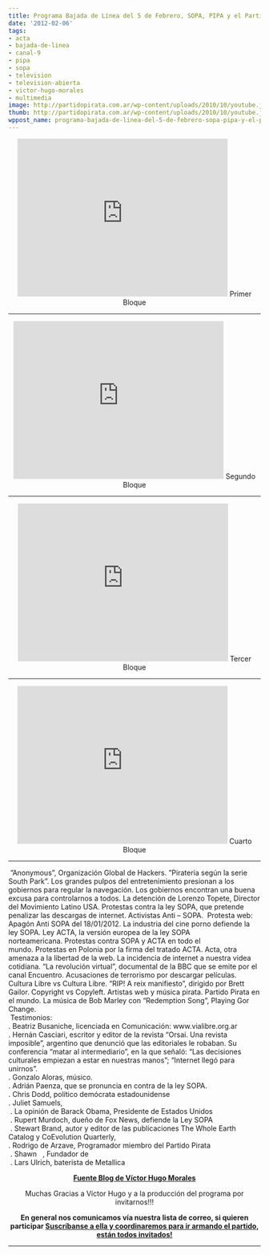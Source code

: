 ```yaml
---
title: Programa Bajada de Línea del 5 de Febrero, SOPA, PIPA y el Partido Pirata
date: '2012-02-06'
tags:
- acta
- bajada-de-linea
- canal-9
- pipa
- sopa
- television
- television-abierta
- victor-hugo-morales
- multimedia
image: http://partidopirata.com.ar/wp-content/uploads/2010/10/youtube.jpg
thumb: http://partidopirata.com.ar/wp-content/uploads/2010/10/youtube.jpg
wppost_name: programa-bajada-de-linea-del-5-de-febrero-sopa-pipa-y-el-partido-pirata
---
```


<center>
<iframe src="http://www.youtube.com/embed/eo3CywwbtOo" frameborder="0" width="420" height="315"></iframe>
Primer Bloque</center>

<hr />
<p style="text-align: center;"><iframe src="http://www.youtube.com/embed/pzujJDVDMFI" frameborder="0" width="420" height="315"></iframe>
Segundo Bloque</p>


<hr />
<p style="text-align: center;"><iframe src="http://www.youtube.com/embed/X6rdeHzLtrc" frameborder="0" width="420" height="315"></iframe>
Tercer Bloque</p>


<hr />
<p style="text-align: center;"><iframe src="http://www.youtube.com/embed/mRkrBAlp9Ng" frameborder="0" width="420" height="315"></iframe>
Cuarto Bloque</p>


<hr />

<div> ”Anonymous”, Organización Global de Hackers. ”Piratería según la serie South Park”. Los grandes pulpos del entretenimiento presionan a los gobiernos para regular la navegación. Los gobiernos encontran una buena excusa para controlarnos a todos. La detención de Lorenzo Topete, Director del Movimiento Latino USA. Protestas contra la ley SOPA, que pretende penalizar las descargas de internet. Activistas Anti – SOPA.  Protesta web: Apagón Anti SOPA del 18/01/2012. La industria del cine porno defiende la ley SOPA. Ley ACTA, la versión europea de la ley SOPA norteamericana. Protestas contra SOPA y ACTA en todo el mundo. Protestas en Polonia por la firma del tratado ACTA. Acta, otra amenaza a la libertad de la web. La incidencia de internet a nuestra videa cotidiana. “La revolución virtual”, documental de la BBC que se emite por el canal Encuentro. Acusaciones de terrorismo por descargar películas. Cultura Libre vs Cultura Libre. “RIP! A reix manifiesto”, dirigido por Brett Gailor. Copyright vs Copyleft. Artistas web y música pirata. Partido Pirata en el mundo. La música de Bob Marley con “Redemption Song”, Playing Gor Change.</div>
<div> Testimonios:</div>
<div>. Beatriz Busaniche, licenciada en Comunicación: www.vialibre.org.ar</div>
<div>. Hernán Casciari, escritor y editor de la revista “Orsai. Una revista imposible”, argentino que denunció que las editoriales le robaban. Su conferencia “matar al intermediario”, en la que señaló: “Las decisiones culturales empiezan a estar en nuestras manos”; “Internet llegó para unirnos”.</div>
<div>. Gonzalo Aloras, músico.</div>
<div>. Adrián Paenza, que se pronuncia en contra de la ley SOPA.</div>
<div>
<div>. Chris Dodd, político demócrata estadounidense</div>
<div>. Juliet Samuels,</div>
</div>
<div>
<div> . La opinión de Barack Obama, Presidente de Estados Unidos</div>
<div> . Rupert Murdoch, dueño de Fox News, defiende la Ley SOPA</div>
</div>
<div> . Stewart Brand, autor y editor de las publicaciones The Whole Earth Catalog y CoEvolution Quarterly,</div>
<div>
<div>. Rodrigo de Arzave, Programador miembro del Partido Pirata</div>
<div> . Shawn   , Fundador de</div>
<div> . Lars Ulrich, baterista de Metallica</div>
</div>
<p style="text-align: center;"><strong><a href="http://www.victorhugomorales.com.ar/?p=3243" target="_blank">Fuente Blog de Víctor Hugo Morales</a></strong></p>
<p style="text-align: center;">Muchas Gracias a Víctor Hugo y a la producción del programa por invitarnos!!!</p>
<p style="text-align: center;"><strong>En general nos comunicamos vía nuestra lista de correo, si quieren participar <a href="http://lists.partidopirata.com.ar/listinfo.cgi/general-partidopirata.com.ar" target="_blank">Suscríbanse a ella y coordinaremos para ir armando el partido, están todos invitados!</a></strong></p>


<hr />
